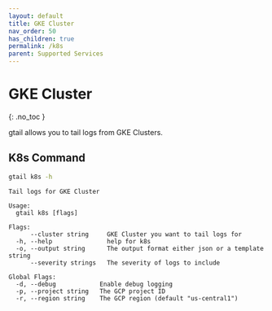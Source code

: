 ```yaml
---
layout: default
title: GKE Cluster
nav_order: 50
has_children: true
permalink: /k8s
parent: Supported Services
---
```


# GKE Cluster
{: .no_toc }

gtail allows you to tail logs from GKE Clusters.

## K8s Command
```bash
gtail k8s -h
```
```text
Tail logs for GKE Cluster

Usage:
  gtail k8s [flags]

Flags:
      --cluster string     GKE Cluster you want to tail logs for
  -h, --help               help for k8s
  -o, --output string      The output format either json or a template string
      --severity strings   The severity of logs to include

Global Flags:
  -d, --debug            Enable debug logging
  -p, --project string   The GCP project ID
  -r, --region string    The GCP region (default "us-central1")
  ```